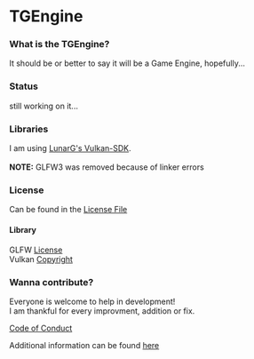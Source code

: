 <h1>TGEngine</h1>

<h3>What is the TGEngine?</h3>

It should be or better to say it will be a Game Engine, hopefully...

<h3>Status</h3>

still working on it...

<h3>Libraries</h3>

I am using [LunarG's Vulkan-SDK](https://vulkan.lunarg.com/sdk/home).<br>
<br>
<b>NOTE:</b> GLFW3 was removed because of linker errors

<h3>License</h3>

Can be found in the [License File](https://github.com/MrTroble/TGEngine/blob/master/LICENSE)
<br>
<h4>Library</h4>

GLFW [License](https://github.com/glfw/glfw/blob/master/LICENSE.md) <br>
Vulkan [Copyright](https://www.khronos.org/faq/category/category/Licensing-and-Copyright)


<h3>Wanna contribute?</h3>

Everyone is welcome to help in development!<br>
I am thankful for every improvment, addition or fix.

[Code of Conduct](https://github.com/MrTroble/TGEngine/blob/master/CODE_OF_CONDUCT.md)

Additional information can be found [here](https://github.com/MrTroble/TGEngine/blob/master/CONTRIBUTING.md)
